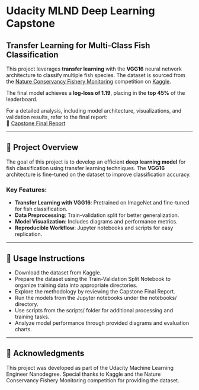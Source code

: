 # Udacity MLND Deep Learning Capstone  

## Transfer Learning for Multi-Class Fish Classification  

This project leverages **transfer learning** with the **VGG16** neural network architecture to classify multiple fish species. The dataset is sourced from the [Nature Conservancy Fishery Monitoring](https://www.kaggle.com/c/the-nature-conservancy-fisheries-monitoring) competition on [Kaggle](https://www.kaggle.com/).  

The final model achieves a **log-loss of 1.19**, placing in the **top 45%** of the leaderboard.  

For a detailed analysis, including model architecture, visualizations, and validation results, refer to the final report:  
📄 [Capstone Final Report](https://github.com/Tahsin-Mayeesha/udacity-mlnd-deeplearning-capstone/blob/master/capstone%20final%20report.pdf)  

---

## 📌 Project Overview  

The goal of this project is to develop an efficient **deep learning model** for fish classification using transfer learning techniques. The **VGG16** architecture is fine-tuned on the dataset to improve classification accuracy.  

### Key Features:  
- **Transfer Learning with VGG16**: Pretrained on ImageNet and fine-tuned for fish classification.  
- **Data Preprocessing**: Train-validation split for better generalization.  
- **Model Visualization**: Includes diagrams and performance metrics.  
- **Reproducible Workflow**: Jupyter notebooks and scripts for easy replication.  


---

## 🚀 Usage Instructions

- Download the dataset from Kaggle.
- Prepare the dataset using the Train-Validation Split Notebook to organize training data into appropriate directories.
- Explore the methodology by reviewing the Capstone Final Report.
- Run the models from the Jupyter notebooks under the notebooks/ directory.
- Use scripts from the scripts/ folder for additional processing and training tasks.
- Analyze model performance through provided diagrams and evaluation charts.

---

## 📢 Acknowledgments
This project was developed as part of the Udacity Machine Learning Engineer Nanodegree. Special thanks to Kaggle and the Nature Conservancy Fishery Monitoring competition for providing the dataset.

